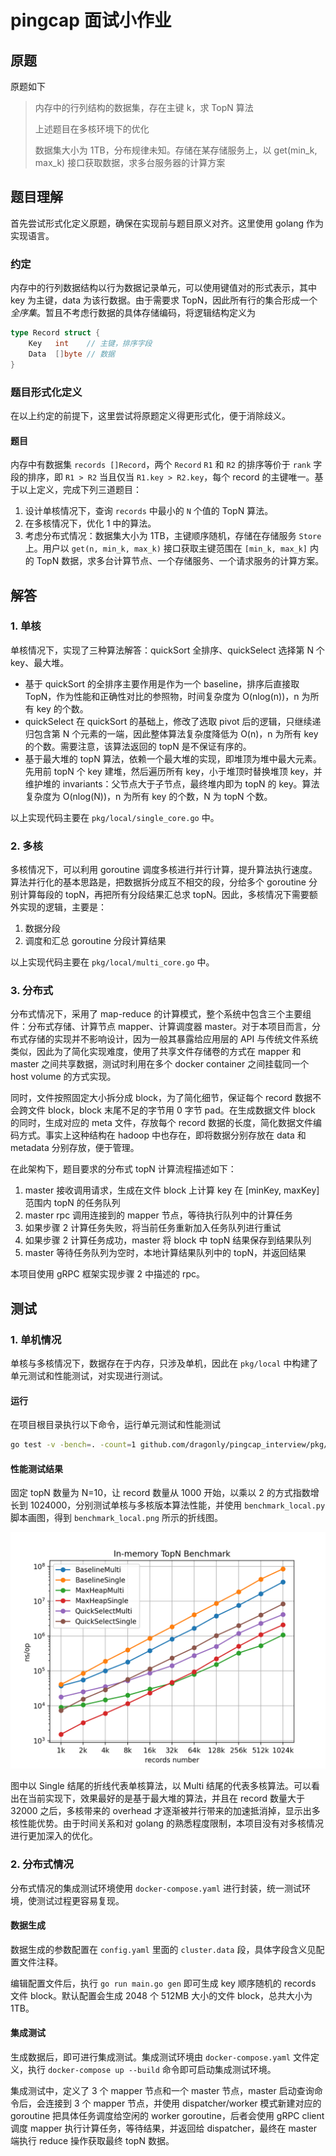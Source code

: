 # pingcap 面试小作业

## 原题
原题如下

> 内存中的行列结构的数据集，存在主键 k，求 TopN 算法
> 
> 上述题目在多核环境下的优化
> 
> 数据集大小为 1TB，分布规律未知。存储在某存储服务上，以 get(min_k, max_k) 接口获取数据，求多台服务器的计算方案


## 题目理解

首先尝试形式化定义原题，确保在实现前与题目原义对齐。这里使用 golang 作为实现语言。

### 约定

内存中的行列数据结构以行为数据记录单元，可以使用键值对的形式表示，其中 key 为主键，data 为该行数据。由于需要求 TopN，因此所有行的集合形成一个*全序集*。暂且不考虑行数据的具体存储编码，将逻辑结构定义为

```go
type Record struct {
	Key   int    // 主键，排序字段
	Data  []byte // 数据
}
```

### 题目形式化定义

在以上约定的前提下，这里尝试将原题定义得更形式化，便于消除歧义。

#### 题目
内存中有数据集 `records []Record`，两个 `Record` `R1` 和 `R2` 的排序等价于 `rank` 字段的排序，即 `R1 > R2` 当且仅当 `R1.key > R2.key`，每个 record 的主键唯一。基于以上定义，完成下列三道题目：
1. 设计单核情况下，查询 `records` 中最小的 `N` 个值的 TopN 算法。
2. 在多核情况下，优化 1 中的算法。
3. 考虑分布式情况：数据集大小为 1TB，主键顺序随机，存储在存储服务 `Store` 上。用户以 `get(n, min_k, max_k)` 接口获取主键范围在 `[min_k, max_k]` 内的 TopN 数据，求多台计算节点、一个存储服务、一个请求服务的计算方案。


## 解答

### 1. 单核
单核情况下，实现了三种算法解答：quickSort 全排序、quickSelect 选择第 N 个 key、最大堆。

- 基于 quickSort 的全排序主要作用是作为一个 baseline，排序后直接取 TopN，作为性能和正确性对比的参照物，时间复杂度为 O(nlog(n))，n 为所有 key 的个数。
- quickSelect 在 quickSort 的基础上，修改了选取 pivot 后的逻辑，只继续递归包含第 N 个元素的一端，因此整体算法复杂度降低为 O(n)，n 为所有 key 的个数。需要注意，该算法返回的 topN 是不保证有序的。
- 基于最大堆的 topN 算法，依赖一个最大堆的实现，即堆顶为堆中最大元素。先用前 topN 个 key 建堆，然后遍历所有 key，小于堆顶时替换堆顶 key，并维护堆的 invariants：父节点大于子节点，最终堆内即为 topN 的 key。算法复杂度为 O(nlog(N))，n 为所有 key 的个数，N 为 topN 个数。

以上实现代码主要在 `pkg/local/single_core.go` 中。

### 2. 多核
多核情况下，可以利用 goroutine 调度多核进行并行计算，提升算法执行速度。算法并行化的基本思路是，把数据拆分成互不相交的段，分给多个 goroutine 分别计算每段的 topN，再把所有分段结果汇总求 topN。因此，多核情况下需要额外实现的逻辑，主要是：

1. 数据分段
2. 调度和汇总 goroutine 分段计算结果

以上实现代码主要在 `pkg/local/multi_core.go` 中。

### 3. 分布式
分布式情况下，采用了 map-reduce 的计算模式，整个系统中包含三个主要组件：分布式存储、计算节点 mapper、计算调度器 master。对于本项目而言，分布式存储的实现并不影响设计，因为一般其暴露给应用层的 API 与传统文件系统类似，因此为了简化实现难度，使用了共享文件存储卷的方式在 mapper 和 master 之间共享数据，测试时利用在多个 docker container 之间挂载同一个 host volume 的方式实现。

同时，文件按照固定大小拆分成 block，为了简化细节，保证每个 record 数据不会跨文件 block，block 末尾不足的字节用 0 字节 pad。在生成数据文件 block 的同时，生成对应的 meta 文件，存放每个 record 数据的长度，简化数据文件编码方式。事实上这种结构在 hadoop 中也存在，即将数据分别存放在 data 和 metadata 分别存放，便于管理。

在此架构下，题目要求的分布式 topN 计算流程描述如下：

1. master 接收调用请求，生成在文件 block 上计算 key 在 [minKey, maxKey] 范围内 topN 的任务队列
2. master rpc 调用连接到的 mapper 节点，等待执行队列中的计算任务
3. 如果步骤 2 计算任务失败，将当前任务重新加入任务队列进行重试
4. 如果步骤 2 计算任务成功，master 将 block 中 topN 结果保存到结果队列
5. master 等待任务队列为空时，本地计算结果队列中的 topN，并返回结果

本项目使用 gRPC 框架实现步骤 2 中描述的 rpc。

## 测试

### 1. 单机情况
单核与多核情况下，数据存在于内存，只涉及单机，因此在 `pkg/local` 中构建了单元测试和性能测试，对实现进行测试。

#### 运行
在项目根目录执行以下命令，运行单元测试和性能测试
```bash
go test -v -bench=. -count=1 github.com/dragonly/pingcap_interview/pkg/local
```

#### 性能测试结果
固定 topN 数量为 N=10，让 record 数量从 1000 开始，以乘以 2 的方式指数增长到 1024000，分别测试单核与多核版本算法性能，并使用 `benchmark_local.py` 脚本画图，得到 `benchmark_local.png` 所示的折线图。

![benchmark_local](benchmark_local.png)

图中以 Single 结尾的折线代表单核算法，以 Multi 结尾的代表多核算法。可以看出在当前实现下，效果最好的是基于最大堆的算法，并且在 record 数量大于 32000 之后，多核带来的 overhead 才逐渐被并行带来的加速抵消掉，显示出多核性能优势。由于时间关系和对 golang 的熟悉程度限制，本项目没有对多核情况进行更加深入的优化。

### 2. 分布式情况
分布式情况的集成测试环境使用 `docker-compose.yaml` 进行封装，统一测试环境，使测试过程更容易复现。

#### 数据生成
数据生成的参数配置在 `config.yaml` 里面的 `cluster.data` 段，具体字段含义见配置文件注释。

编辑配置文件后，执行 `go run main.go gen` 即可生成 key 顺序随机的 records 文件 block。默认配置会生成 2048 个 512MB 大小的文件 block，总共大小为 1TB。

#### 集成测试
生成数据后，即可进行集成测试。集成测试环境由 `docker-compose.yaml` 文件定义，执行 `docker-compose up --build` 命令即可启动集成测试环境。

集成测试中，定义了 3 个 mapper 节点和一个 master 节点，master 启动查询命令后，会连接到 3 个 mapper 节点，并使用 dispatcher/worker 模式新建对应的 goroutine 把具体任务调度给空闲的 worker goroutine，后者会使用 gRPC client 调度 mapper 执行计算任务，等待结果，并返回给 dispatcher，最终在 master 端执行 reduce 操作获取最终 topN 数据。
